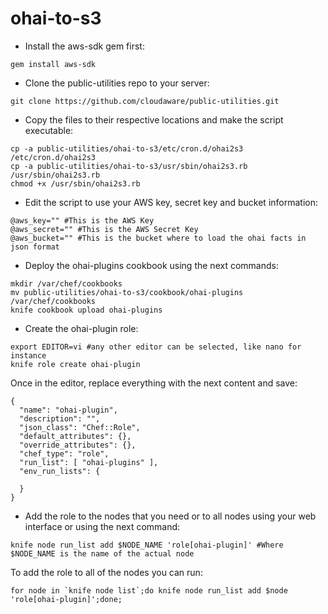 ohai-to-s3
========

* Install the aws-sdk gem first:
```
gem install aws-sdk
```

* Clone the public-utilities repo to your server:
```
git clone https://github.com/cloudaware/public-utilities.git
```

* Copy the files to their respective locations and make the script executable:
```
cp -a public-utilities/ohai-to-s3/etc/cron.d/ohai2s3 /etc/cron.d/ohai2s3
cp -a public-utilities/ohai-to-s3/usr/sbin/ohai2s3.rb /usr/sbin/ohai2s3.rb
chmod +x /usr/sbin/ohai2s3.rb
```

* Edit the script to use your AWS key, secret key and bucket information:
```
@aws_key="" #This is the AWS Key
@aws_secret="" #This is the AWS Secret Key
@aws_bucket="" #This is the bucket where to load the ohai facts in json format
```

* Deploy the ohai-plugins cookbook using the next commands:
```
mkdir /var/chef/cookbooks
mv public-utilities/ohai-to-s3/cookbook/ohai-plugins /var/chef/cookbooks
knife cookbook upload ohai-plugins
```

* Create the ohai-plugin role:
```
export EDITOR=vi #any other editor can be selected, like nano for instance
knife role create ohai-plugin
```
Once in the editor, replace everything with the next content and save:
```
{
  "name": "ohai-plugin",
  "description": "",
  "json_class": "Chef::Role",
  "default_attributes": {},
  "override_attributes": {},
  "chef_type": "role",
  "run_list": [ "ohai-plugins" ],
  "env_run_lists": {

  }
}
```
* Add the role to the nodes that you need or to all nodes using your web interface or using the next command:
```
knife node run_list add $NODE_NAME 'role[ohai-plugin]' #Where $NODE_NAME is the name of the actual node
```
To add the role to all of the nodes you can run:
```
for node in `knife node list`;do knife node run_list add $node 'role[ohai-plugin]';done;
```
